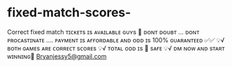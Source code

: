 # fixed-match-scores-
Correct fixed match ᴛɪᴄᴋᴇᴛs ɪs ᴀᴠᴀɪʟᴀʙʟᴇ ɢᴜʏs 🥂 ᴅᴏɴᴛ ᴅᴏᴜʙᴛ ... ᴅᴏɴᴛ ᴘʀᴏᴄᴀsᴛɪɴᴀᴛᴇ .... ᴘᴀʏᴍᴇɴᴛ ɪs ᴀғғᴏʀᴅᴀʙʟᴇ ᴀɴᴅ ᴏᴅᴅ ɪs 100% ɢᴜᴀʀᴀɴᴛᴇᴇᴅ ✅✅  💡√ ʙᴏᴛʜ ɢᴀᴍᴇs ᴀʀᴇ ᴄᴏʀʀᴇᴄᴛ sᴄᴏʀᴇs   💡√ ᴛᴏᴛᴀʟ ᴏᴅᴅ ɪs 💯 sᴀғᴇ   💡√ ᴅᴍ ɴᴏᴡ ᴀɴᴅ sᴛᴀʀᴛ ᴡɪɴɴɪɴɢ🔞  Bryanjessy5@gmail.com
